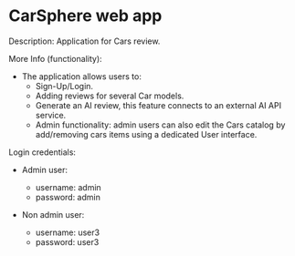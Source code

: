 # CarSphere web app
Description: Application for Cars review.

More Info (functionality):
 * The application allows users to:
   - Sign-Up/Login.
   - Adding reviews for several Car models.
   - Generate an AI review, this feature connects to an external AI API service.
   - Admin functionality: admin users can also edit the Cars catalog by add/removing cars items using a dedicated User interface.

Login credentials:
 * Admin user:
   - username: admin
   - password: admin

 * Non admin user:
   - username: user3
   - password: user3
